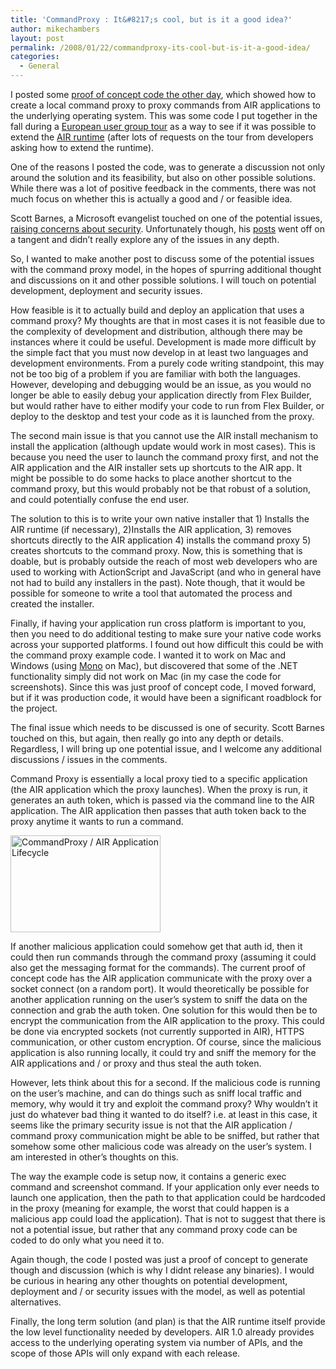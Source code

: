 ```yaml
---
title: 'CommandProxy : It&#8217;s cool, but is it a good idea?'
author: mikechambers
layout: post
permalink: /2008/01/22/commandproxy-its-cool-but-is-it-a-good-idea/
categories:
  - General
---
```



I posted some [proof of concept code the other day][1], which showed how to create a local command proxy to proxy commands from AIR applications to the underlying operating system. This was some code I put together in the fall during a [European user group tour][2] as a way to see if it was possible to extend the [AIR runtime][3] (after lots of requests on the tour from developers asking how to extend the runtime).

One of the reasons I posted the code, was to generate a discussion not only around the solution and its feasibility, but also on other possible solutions. While there was a lot of positive feedback in the comments, there was not much focus on whether this is actually a good and / or feasible idea.  
<!--more-->

  
Scott Barnes, a Microsoft evangelist touched on one of the potential issues, [raising concerns about security][4]. Unfortunately though, his [posts][5] went off on a tangent and didn&#8217;t really explore any of the issues in any depth. 

So, I wanted to make another post to discuss some of the potential issues with the command proxy model, in the hopes of spurring additional thought and discussions on it and other possible solutions. I will touch on potential development, deployment and security issues.

How feasible is it to actually build and deploy an application that uses a command proxy? My thoughts are that in most cases it is not feasible due to the complexity of development and distribution, although there may be instances where it could be useful. Development is made more difficult by the simple fact that you must now develop in at least two languages and development environments. From a purely code writing standpoint, this may not be too big of a problem if you are familiar with both the languages. However, developing and debugging would be an issue, as you would no longer be able to easily debug your application directly from Flex Builder, but would rather have to either modify your code to run from Flex Builder, or deploy to the desktop and test your code as it is launched from the proxy.

The second main issue is that you cannot use the AIR install mechanism to install the application (although update would work in most cases). This is because you need the user to launch the command proxy first, and not the AIR application and the AIR installer sets up shortcuts to the AIR app. It might be possible to do some hacks to place another shortcut to the command proxy, but this would probably not be that robust of a solution, and could potentially confuse the end user.

The solution to this is to write your own native installer that 1) Installs the AIR runtime (if necessary), 2)Installs the AIR application, 3) removes shortcuts directly to the AIR application 4) installs the command proxy 5) creates shortcuts to the command proxy. Now, this is something that is doable, but is probably outside the reach of most web developers who are used to working with ActionScript and JavaScript (and who in general have not had to build any installers in the past). Note though, that it would be possible for someone to write a tool that automated the process and created the installer.

Finally, if having your application run cross platform is important to you, then you need to do additional testing to make sure your native code works across your supported platforms. I found out how difficult this could be with the command proxy example code. I wanted it to work on Mac and Windows (using [Mono][6] on Mac), but discovered that some of the .NET functionality simply did not work on Mac (in my case the code for screenshots). Since this was just proof of concept code, I moved forward, but if it was production code, it would have been a significant roadblock for the project.

The final issue which needs to be discussed is one of security. Scott Barnes touched on this, but again, then really go into any depth or details. Regardless, I will bring up one potential issue, and I welcome any additional discussions / issues in the comments.

Command Proxy is essentially a local proxy tied to a specific application (the AIR application which the proxy launches). When the proxy is run, it generates an auth token, which is passed via the command line to the AIR application. The AIR application then passes that auth token back to the proxy anytime it wants to run a command.

[<img src="http://farm3.static.flickr.com/2366/2199401003_55dd51c188_m.jpg" width="240" height="155" alt="CommandProxy / AIR Application Lifecycle" />][7]

If another malicious application could somehow get that auth id, then it could then run commands through the command proxy (assuming it could also get the messaging format for the commands). The current proof of concept code has the AIR application communicate with the proxy over a socket connect (on a random port). It would theoretically be possible for another application running on the user&#8217;s system to sniff the data on the connection and grab the auth token. One solution for this would then be to encrypt the communication from the AIR application to the proxy. This could be done via encrypted sockets (not currently supported in AIR), HTTPS communication, or other custom encryption. Of course, since the malicious application is also running locally, it could try and sniff the memory for the AIR applications and / or proxy and thus steal the auth token.

However, lets think about this for a second. If the malicious code is running on the user&#8217;s machine, and can do things such as sniff local traffic and memory, why would it try and exploit the command proxy? Why wouldn&#8217;t it just do whatever bad thing it wanted to do itself? i.e. at least in this case, it seems like the primary security issue is not that the AIR application / command proxy communication might be able to be sniffed, but rather that somehow some other malicious code was already on the user&#8217;s system. I am interested in other&#8217;s thoughts on this.

The way the example code is setup now, it contains a generic exec command and screenshot command. If your application only ever needs to launch one application, then the path to that application could be hardcoded in the proxy (meaning for example, the worst that could happen is a malicious app could load the application). That is not to suggest that there is not a potential issue, but rather that any command proxy code can be coded to do only what you need it to.

Again though, the code I posted was just a proof of concept to generate though and discussion (which is why I didnt release any binaries). I would be curious in hearing any other thoughts on potential development, deployment and / or security issues with the model, as well as potential alternatives.

Finally, the long term solution (and plan) is that the AIR runtime itself provide the low level functionality needed by developers. AIR 1.0 already provides access to the underlying operating system via number of APIs, and the scope of those APIs will only expand with each release.

 [1]: /blog/2008/01/17/commandproxy-net-air-integration-proof-of-concept/
 [2]: http://www.mikechambers.com/blog/2007/10/15/european-user-group-tour-mike-chambers-and-lee-brimelow/
 [3]: http://www.adobe.com/go/air
 [4]: http://blogs.msdn.com/msmossyblog/archive/2008/01/21/adobe-air-net-proxy-concerns-arise.aspx
 [5]: http://blogs.msdn.com/msmossyblog/archive/2008/01/22/re-adobe-air-net-command-proxy-security-concerns.aspx
 [6]: http://www.mono-project.com/Main_Page
 [7]: http://www.flickr.com/photos/mikechambers/2199401003/ "CommandProxy / AIR Application Lifecycle by mike.chambers, on Flickr"
